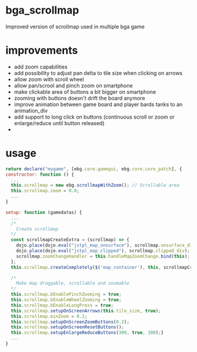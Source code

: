 # bga_scrollmap
Improved version of scrollmap used in multiple bga game

# improvements
- add zoom capabilities 
- add possibility to adjust pan delta to tile size when clicking on arrows
- allow zoom with scroll wheel
- allow pan/scrool and pinch zoom on smartphone
- make clickable area of buttons a bit bigger on smartphone
- zooming with buttons doesn't drift the board anymore
- improve animation between game board and player bards tanks to an animation_div
- add support to long click on buttons (continuous scroll or zoom or enlarge/reduce until button released)
- 
# usage
```javascript
return declare("mygame", [ebg.core.gamegui, ebg.core.core_patch], {
constructor: function () {
  ...
  this.scrollmap = new ebg.scrollmapWithZoom(); // Scrollable area
  this.scrollmap.zoom = 0.8;
  ...
}

setup: function (gamedatas) {
  ...
  /*
    Create scrollmap
  */
  const scrollmapCreateExtra = (scrollmap) => {
    dojo.place(dojo.eval("jstpl_map_onsurface"), scrollmap.onsurface_div);
    dojo.place(dojo.eval("jstpl_map_clipped"), scrollmap.clipped_div);
    scrollmap.zoomChangeHandler = this.handleMapZoomChange.bind(this);
  };
  this.scrollmap.createCompletely($('map_container'), this, scrollmapCreateExtra);

  /*
    Make map draggable, scrollable and zoomable
  */
  this.scrollmap.bEnablePinchZooming = true;
  this.scrollmap.bEnableWheelZooming = true;
  this.scrollmap.bEnableLongPress = true;
  this.scrollmap.setupOnScreenArrows(this.tile_size, true);
  this.scrollmap.minZoom = 0.2;
  this.scrollmap.setupOnScreenZoomButtons(0.2);
  this.scrollmap.setupOnScreenResetButtons();
  this.scrollmap.setupEnlargeReduceButtons(300, true, 300);}
  ...
}
```

